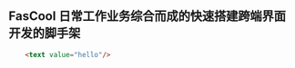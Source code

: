 <!--
 * @Author: your name
 * @Date: 2021-03-25 15:48:13
 * @LastEditTime: 2021-03-25 15:51:49
 * @LastEditors: Please set LastEditors
 * @Description: In User Settings Edit
-->
## FasCool 日常工作业务综合而成的快速搭建跨端界面开发的脚手架

```html
    <text value="hello"/>
```

